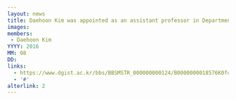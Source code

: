 ```yaml
---
layout: news
title: Daehoon Kim was appointed as an assistant professor in Department of Information & Communication Engineering at DGIST.
images: 
members:
 - Daehoon Kim
YYYY: 2016
MM: 08
DD:
links:
  - https://www.dgist.ac.kr/bbs/BBSMSTR_000000000124/B0000000018576K0foDy.do?mno=sub07_02
  - '#'
alterlink: 2
---
```


